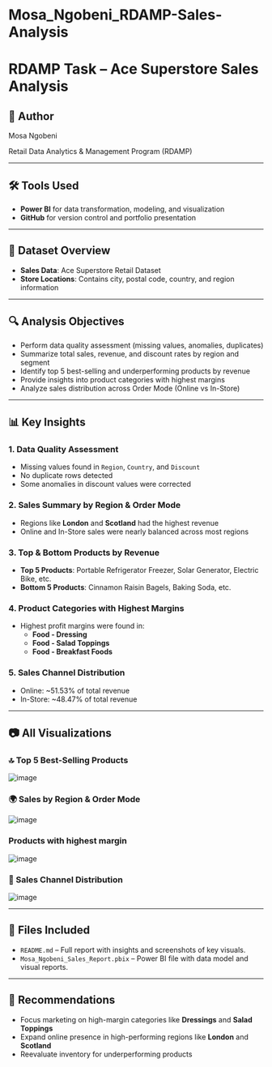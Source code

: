 # Mosa_Ngobeni_RDAMP-Sales-Analysis

# RDAMP Task – Ace Superstore Sales Analysis

## 👤 Author
Mosa Ngobeni


Retail Data Analytics & Management Program (RDAMP)

---

## 🛠️ Tools Used
- **Power BI** for data transformation, modeling, and visualization
- **GitHub** for version control and portfolio presentation

---

## 📁 Dataset Overview
- **Sales Data**: Ace Superstore Retail Dataset
- **Store Locations**: Contains city, postal code, country, and region information

---

## 🔍 Analysis Objectives
- Perform data quality assessment (missing values, anomalies, duplicates)
- Summarize total sales, revenue, and discount rates by region and segment
- Identify top 5 best-selling and underperforming products by revenue
- Provide insights into product categories with highest margins
- Analyze sales distribution across Order Mode (Online vs In-Store)

---

## 📊 Key Insights

### 1. Data Quality Assessment
- Missing values found in `Region`, `Country`, and `Discount`
- No duplicate rows detected
- Some anomalies in discount values were corrected

### 2. Sales Summary by Region & Order Mode
- Regions like **London** and **Scotland** had the highest revenue
- Online and In-Store sales were nearly balanced across most regions

### 3. Top & Bottom Products by Revenue
- **Top 5 Products**: Portable Refrigerator Freezer, Solar Generator, Electric Bike, etc.
- **Bottom 5 Products**: Cinnamon Raisin Bagels, Baking Soda, etc.

### 4. Product Categories with Highest Margins
- Highest profit margins were found in:
  - **Food - Dressing**
  - **Food - Salad Toppings**
  - **Food - Breakfast Foods**

### 5. Sales Channel Distribution
- Online: ~51.53% of total revenue
- In-Store: ~48.47% of total revenue

---

## 📷 All Visualizations


### 🔝 Top 5 Best-Selling Products
![image](https://github.com/user-attachments/assets/5ce19938-56e8-4c38-8a29-b3f41a6b4633)


### 🌍 Sales by Region & Order Mode
![image](https://github.com/user-attachments/assets/27e4a3ef-8241-43bd-8900-ecfab8202ede)

### Products with highest margin
![image](https://github.com/user-attachments/assets/7655597e-8759-4edf-8aaf-336be8a8af64)


### 🛒 Sales Channel Distribution
![image](https://github.com/user-attachments/assets/de0d1581-fb6d-4f8b-9c4e-b173dc7b8d6b)




---

## 📎 Files Included
- `README.md` – Full report with insights and screenshots of key visuals.
- `Mosa_Ngobeni_Sales_Report.pbix` – Power BI file with data model and visual reports.

---

## 📌 Recommendations
- Focus marketing on high-margin categories like **Dressings** and **Salad Toppings**
- Expand online presence in high-performing regions like **London** and **Scotland**
- Reevaluate inventory for underperforming products
